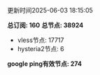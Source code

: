 更新时间2025-06-03 18:15:05

**总订阅: 160**
**总节点: 38924**
- vless节点: 17717
- hysteria2节点: 6

**google ping有效节点: 274**
